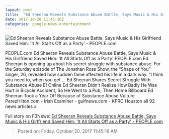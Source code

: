 ```yaml
---
layout: post
title:  "Ed Sheeran Reveals Substance Abuse Battle, Says Music & His Girlfriend Saved Him: 'It All Starts Off as a Party' - PEOPLE.com"
date: 2017-10-20 11:45:16Z
categories: google-news-entertaintment
---
```


![Ed Sheeran Reveals Substance Abuse Battle, Says Music & His Girlfriend Saved Him: 'It All Starts Off as a Party' - PEOPLE.com](http://peopledotcom.files.wordpress.com/2017/04/022417-ed-sheeran-lead_1.jpg?crop=0px%2C142px%2C1710px%2C898px&resize=1200%2C630)

PEOPLE.com Ed Sheeran Reveals Substance Abuse Battle, Says Music & His Girlfriend Saved Him: 'It All Starts Off as a Party' PEOPLE.com Ed Sheeran is opening up about his secret struggle with substance abuse. For the Saturday episode of The Jonathan Ross Show, the “Shape of You” singer, 26, revealed how sudden fame affected his life in a dark way. “I think you need to, when you get ... Ed Sheeran Shares Secret Struggle With Substance Abuse E! Online Ed Sheeran Didn't Realize How Badly He Was Hurt in Bicycle Accident, So He Went to a Pub, Then Home Billboard Ed Sheeran Took a Year Off Because of Substance Abuse Vulture PerezHilton.com - Irish Examiner - gulfnews.com - KPRC Houston all 92 news articles »


Full story on F3News: [Ed Sheeran Reveals Substance Abuse Battle, Says Music & His Girlfriend Saved Him: 'It All Starts Off as a Party' - PEOPLE.com](http://www.f3nws.com/n/fSWDPH)

> Posted on: Friday, October 20, 2017 11:45:16 AM
